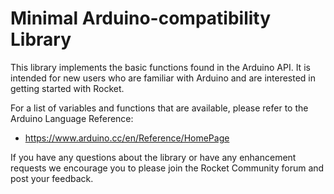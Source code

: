# Minimal Arduino-compatibility Library

This library implements the basic functions found in the Arduino API.  It
is intended for new users who are familiar with Arduino and are interested
in getting started with Rocket.

For a list of variables and functions that are available, please refer
to the Arduino Language Reference:

 * https://www.arduino.cc/en/Reference/HomePage

If you have any questions about the library or have any enhancement requests
we encourage you to please join the Rocket Community forum and post your
feedback.
